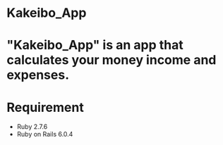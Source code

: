 # Kakeibo_App

# "Kakeibo_App" is an app that calculates your money income and expenses.

 
# Requirement
 
* Ruby 2.7.6
* Ruby on Rails 6.0.4
 

